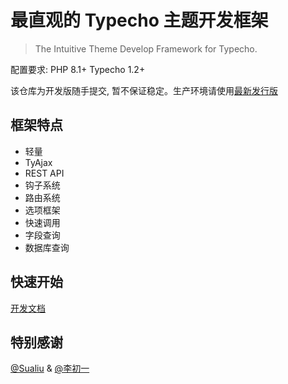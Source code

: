 # 最直观的 Typecho 主题开发框架  

> The Intuitive Theme Develop Framework for Typecho.

配置要求: PHP 8.1+ Typecho 1.2+

该仓库为开发版随手提交, 暂不保证稳定。生产环境请使用[最新发行版](https://github.com/YuiNijika/TTDF/releases)

## 框架特点  

 - 轻量
 - TyAjax
 - REST API
 - 钩子系统
 - 路由系统
 - 选项框架
 - 快速调用
 - 字段查询
 - 数据库查询

## 快速开始  

[开发文档](README_DOC.md)

## 特别感谢  

[@Sualiu](https://github.com/Sualiu) & [@李初一](https://github.com/DearLicy)
